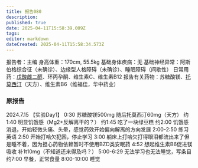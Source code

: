 ```yaml
---
title: 报告080
description: 
published: true
date: 2025-04-11T15:58:39.009Z
tags: 
editor: markdown
dateCreated: 2025-04-11T15:58:34.573Z
---
```


﻿报告者：主编
身高体重：170cm, 55.5kg
基础身体疾病：无
基础神经异常：阿斯伯格综合征（未确诊）、边缘型人格障碍（未确诊）、睡眠障碍（间歇性）
日常用药：[戊酸雌二醇](/E2/)、环丙孕酮、维生素C、维生素B12
报告有关药物：苏糖酸镁、[托莫西汀](/ATX/)（天方）、维生素B6（维福佳，华中药业）

### 原报告
2024.7.15
【实验Day1】
0:30 苏糖酸镁500mg 随后托莫西汀60mg（天方）
约1:40 明显饥饿感（Mg2+反解离干的？）
约1:45 吃了一块绿豆糕
约2:00 饥饿感消退，开始轻微头痛、头晕，感觉药效开始偏向解离的方向发展
2:00-2:50 练习英语
2:50 开始打哈欠犯困，停止学习
3:00 躺床上打哈欠打得眼泪都流出来了但是睡不着，因为担心药物依赖暂时不使用BZD类安眠药
4:52 想起维生素B6促进镁吸收 补1t10mg（不知道还来得及吗？）
5:00-6:29 无法学习也无法睡觉，写条目
约7:00 早餐，正常食量
8:00-10:00 睡觉
